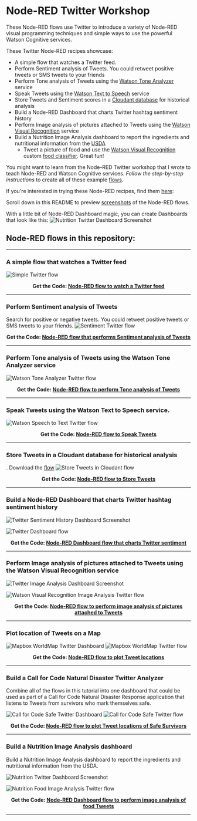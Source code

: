 # Node-RED Twitter Workshop
These Node-RED flows use Twitter to introduce a variety of Node-RED visual programming techniques and simple ways to use the powerful Watson Cognitive services.


These Twitter Node-RED recipes showcase:
* A simple flow that watches a Twitter feed.
* Perform Sentiment analysis of Tweets. You could retweet positive tweets or SMS tweets to your friends
* Perform Tone analysis of Tweets using the [Watson Tone Analyzer](https://console.bluemix.net/docs/services/tone-analyzer/getting-started.html#getting-started-tutorial) service
* Speak Tweets using the [Watson Text to Speech](https://console.bluemix.net/docs/services/text-to-speech/getting-started.html#gettingStarted) service
* Store Tweets and Sentiment scores in a [Cloudant database](https://console.bluemix.net/docs/services/Cloudant/getting-started.html#getting-started-with-cloudant) for historical analysis
* Build a Node-RED Dashboard that charts Twitter hashtag sentiment history
* Perform Image analysis of pictures attached to Tweets using the [Watson Visual Recognition](https://console.bluemix.net/docs/services/visual-recognition/getting-started.html#getting-started-tutorial) service
* Build a Nutrition Image Analysis dashboard to report the ingredients and nutritional information from the [USDA](https://ndb.nal.usda.gov/ndb/doc/index#)
  * Tweet a picture of food and use the [Watson Visual Recognition](https://console.bluemix.net/docs/services/visual-recognition/getting-started.html#getting-started-tutorial) custom [food classifier](https://www.ibm.com/blogs/bluemix/2017/05/watson-learns-see-food-introducing-watson-visual-recognition-food-model/). Great fun!

You might want to learn from the Node-RED Twitter workshop that I wrote to teach Node-RED and Watson Cognitive services.
*Follow the step-by-step instructions* to create all of these example [flows](/flows).

If you're interested in trying these Node-RED recipes, find them [here](/flows):  

Scroll down in this README to preview [screenshots](/screenshots) of the Node-RED flows.

With a little bit of Node-RED Dashboard magic, you can create Dashboards that look like this:
![Nutrition Twitter Dashboard Screenshot](/screenshots/Node-RED-Twitter-TweetNutritionAnalyzer-Dashboard.png?raw=true "Nutrition Twitter Image Analyzer Dashboard")

## Node-RED flows in this repository:
---
### A simple flow that watches a Twitter feed

![Simple Twitter flow](/screenshots/Node-RED-Twitter-TweetSimple.png?raw=true "Simple Twitter flow")
<p align="center">
  <strong>Get the Code: <a href="flows/Tweet-Simple.json">Node-RED flow to watch a Twitter feed</strong></a>
</p>

---
### Perform Sentiment analysis of Tweets

Search for positive or negative tweets. You could retweet positive tweets or SMS tweets to your friends.
![Sentiment Twitter flow](/screenshots/Node-RED-Twitter-TweetSentiment.png?raw=true "Sentiment Twitter flow")
<p align="center">
  <strong>Get the Code: <a href="flows/Tweet-Sentiment.json">Node-RED flow that performs Sentiment analysis of Tweets</strong></a>
</p>

---
### Perform Tone analysis of Tweets using the Watson Tone Analyzer service

![Watson Tone Analyzer Twitter flow](/screenshots/Node-RED-Twitter-TweetTone.png?raw=true "Watson Tone Analysis Twitter flow")
<p align="center">
  <strong>Get the Code: <a href="flows/Tweet-Tone.json">Node-RED flow to perform Tone analysis of Tweets</strong></a>
</p>

---
### Speak Tweets using the Watson Text to Speech service.

![Watson Speech to Text Twitter flow](/screenshots/Node-RED-Twitter-TweetSpeak.png?raw=true "Watson Speech to Text Twitter flow")
<p align="center">
  <strong>Get the Code: <a href="flows/Tweet-Speaker.json">Node-RED flow to Speak Tweets</strong></a>
</p>

---

### Store Tweets in a Cloudant database for historical analysis
. Download the [flow](/flows/Tweet-Store.json)
![Store Tweets in Cloudant flow](/screenshots/Node-RED-Twitter-StoreTweet.png?raw=true "Store Tweets in Cloudant flow")

<p align="center">
  <strong>Get the Code: <a href="flows/Tweet-Store.json">Node-RED flow to Store Tweets</strong></a>
</p>

---
### Build a Node-RED Dashboard that charts Twitter hashtag sentiment history

![Twitter Sentiment History Dashboard Screenshot](/screenshots/Node-RED-Twitter-TweetSentiment-Dashboard.png?raw=true "Twitter Sentiment History Dashboard")

![Twitter Dashboard flow](/screenshots/Node-RED-Twitter-TweetDashboard.png?raw=true "Twitter Sentiment History Dashboard flow")
<p align="center">
  <strong>Get the Code: <a href="flows/Tweet-Dashboard.json">Node-RED Dashboard flow that charts Twitter sentiment</strong></a>
</p>

---
### Perform Image analysis of pictures attached to Tweets using the Watson Visual Recognition service

![Twitter Image Analysis Dashboard Screenshot](/screenshots/Node-RED-Twitter-TweetImageAnalyzer-Dashboard.png?raw=true "Twitter Image Analyzer Dashboard")

![Watson Visual Recognition Image Analysis Twitter flow](/screenshots/Node-RED-Twitter-TweetImageAnalyzer.png?raw=true "Watson Visual Recognition Image Analysis Twitter flow")
<p align="center">
  <strong>Get the Code: <a href="flows/Tweet-VisualRecognition.json">Node-RED flow to perform image analysis of pictures attached to Tweets</strong></a>
</p>

---
### Plot location of Tweets on a Map

![Mapbox WorldMap Twitter Dashboard](/screenshots/Node-RED-Twitter-TweetWorldMap-Dashboard.png?raw=true "Node-RED Mapbox WorldMap Dashboard")
![Mapbox WorldMap Twitter flow](/screenshots/Node-RED-Twitter-TweetWorldMap.png?raw=true "Node-RED Mapbox WorldMap flow")
<p align="center">
  <strong>Get the Code: <a href="flows/Tweet-WorldMap.json">Node-RED flow to plot Tweet locations</strong></a>
</p>

---
### Build a Call for Code Natural Disaster Twitter Analyzer

Combine all of the flows in this tutorial into one dashboard that could be used as part of a Call for Code Natural Disaster Response application that listens to Tweets from survivors who mark themselves safe.

![Call for Code Safe Twitter Dashboard](/screenshots/Node-RED-Twitter-TweetCallforCode-Dashboard.png?raw=true "Node-RED Call for Code Safe Dashboard")
![Call for Code Safe Twitter flow](/screenshots/Node-RED-Twitter-TweetCallforCode.png?raw=true "Node-RED Call for Code flow")
<p align="center">
  <strong>Get the Code: <a href="flows/Tweet-CfCSafe.json">Node-RED flow to plot Tweet locations of Safe Survivors</strong></a>
</p>

---

### Build a Nutrition Image Analysis dashboard

Build a Nutrition Image Analysis dashboard to report the ingredients and nutritional information from the USDA.

![Nutrition Twitter Dashboard Screenshot](/screenshots/Node-RED-Twitter-TweetNutritionAnalyzer-Dashboard.png?raw=true "Nutrition Twitter Image Analyzer Dashboard")

![Nutrition Food Image Analysis Twitter flow](/screenshots/Node-RED-Twitter-TweetNutritionAnalyzer.png?raw=true "Nutrition Food Image Analysis Twitter flow")
<p align="center">
  <strong>Get the Code: <a href="flows/Tweet-NutritionAnalyzer.json">Node-RED Dashboard flow to perform image analysis of food Tweets</strong></a>
</p>

---

